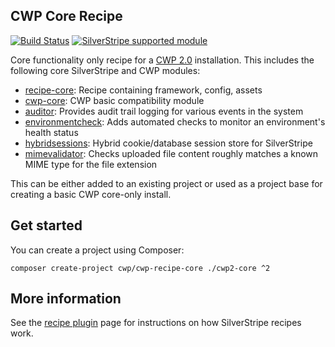 ## CWP Core Recipe

[![Build Status](https://api.travis-ci.com/silverstripe/cwp-recipe-core.svg?branch=2)](https://travis-ci.com/silverstripe/cwp-recipe-core)
[![SilverStripe supported module](https://img.shields.io/badge/silverstripe-supported-0071C4.svg)](https://www.silverstripe.org/software/addons/silverstripe-commercially-supported-module-list/)

Core functionality only recipe for a [CWP 2.0](https://www.cwp.govt.nz) installation. This includes the following core
SilverStripe and CWP modules:

 * [recipe-core](https://github.com/silverstripe/recipe-core): Recipe containing framework, config, assets
 * [cwp-core](https://github.com/silverstripe/cwp-core): CWP basic compatibility module
 * [auditor](https://github.com/silverstripe/silverstripe-auditor): Provides audit trail logging for various events in
   the system
 * [environmentcheck](https://github.com/silverstripe/silverstripe-environmentcheck): Adds automated checks to monitor
   an environment's health status
 * [hybridsessions](https://github.com/silverstripe/silverstripe-hybridsessions): Hybrid cookie/database session store for SilverStripe
 * [mimevalidator](https://github.com/silverstripe/silverstripe-mimevalidator): Checks uploaded file content roughly
   matches a known MIME type for the file extension

This can be either added to an existing project or used as a project base for creating a
basic CWP core-only install.

## Get started

You can create a project using Composer:

```
composer create-project cwp/cwp-recipe-core ./cwp2-core ^2
```

## More information

See the [recipe plugin](https://github.com/silverstripe/recipe-plugin) page for instructions on how
SilverStripe recipes work.
